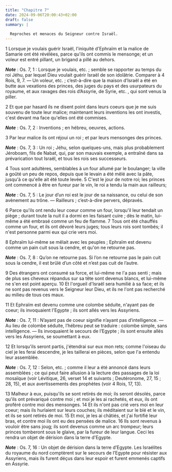 ```yaml
---
title: "Chapitre 7"
date: 2024-09-06T20:00:43+02:00
draft: false
summary: |
  
  Reproches et menaces du Seigneur contre Israël.
---
```



1 Lorsque je voulais guérir Israël, l'iniquité d'Ephraïm et la malice de Samarie ont été révélées, parce qu'ils ont commis le mensonge; et un voleur est entré pillant, un brigand a pillé au dehors.

***Note*** :  Os. 7, 1 : Lorsque je voulais, etc. ; semble se rapporter au temps du roi Jéhu, par lequel Dieu voulait guérir Israël de son idolâtrie. Comparer à 4 Rois, 9, 7. ― Un voleur, etc. ; c’est-à-dire que la maison d’Israël a été en butte aux vexations des princes, des juges du pays et des usurpateurs du royaume, et aux ravages des rois d’Assyrie, de Syrie, etc. , qui sont venus la piller.

2 Et que par hasard ils ne disent point dans leurs coeurs que je me suis souvenu de toute leur malice; maintenant leurs inventions les ont investis, c'est devant ma face qu'elles ont été commises.

***Note*** :  Os. 7, 2 : Inventions ; en hébreu, oeuvres, actions.


3 Par leur malice ils ont réjoui un roi ; et par leurs mensonges des princes.

***Note*** :  Os. 7, 3 : Un roi ; Jéhu, selon quelques-uns, mais plus probablement Jéroboam, fils de Nabat, qui, par son mauvais exemple, a entraîné dans sa prévarication tout Israël, et tous les rois ses successeurs.

4 Tous sont adultères, semblables à un four allumé par le boulanger; la ville a goûté un peu de repos, depuis que le levain a été mêlé avec la pâte, jusqu'à ce qu'elle ait été toute levée. 5 C'est le jour de notre roi; les princes ont commencé à être en fureur par le vin, le roi a tendu la main aux railleurs;

***Note*** :  Os. 7, 5 : Le jour d’un roi est le jour de sa naissance, ou celui de son avènement au trône. ― Railleurs ; c’est-à-dire pervers, dépravés.

6 Parce qu'ils ont rendu leur coeur comme un four, lorsqu'il leur tendait un piège ; durant toute la nuit il a dormi en les faisant cuire ; dès le matin, lui-même a été embrasé comme un feu de flamme. 7 Tous ont été chauffés comme un four, et ils ont dévoré leurs juges; tous leurs rois sont tombés; il n'est personne parmi eux qui crie vers moi.


8 Ephraïm lui-même se mêlait avec les peuples ; Ephraïm est devenu comme un pain cuit sous la cendre, et qu'on ne retourne pas.

***Note*** :  Os. 7, 8 : Qu’on ne retourne pas. Si l’on ne retourne pas le pain cuit sous la cendre, il est brûlé d’un côté et n’est pas cuit de l’autre.

9 Des étrangers ont consumé sa force, et lui-même ne l'a pas senti ; mais de plus ses cheveux répandus sur sa tête sont devenus blancs, et lui-même ne s'en est point aperçu. 10 Et l'orgueil d'Israël sera humilié à sa face; et ils ne sont pas revenus vers le Seigneur leur Dieu, et ils ne l'ont pas recherché au milieu de tous ces maux.


11 Et Ephraïm est devenu comme une colombe séduite, n'ayant pas de coeur; ils invoquaient l'Egypte ; ils sont allés vers les Assyriens.

***Note*** :  Os. 7, 11 : N’ayant pas de coeur signifie n’ayant pas d’intelligence. ― Au lieu de colombe séduite, l’hébreu peut se traduire : colombe simple, sans intelligence. ― Ils invoquaient le secours de l’Egypte ; ils sont ensuite allés vers les Assyriens, se soumettant à eux.

12 Et lorsqu'ils seront partis, j'étendrai sur eux mon rets; comme l'oiseau du ciel je les ferai descendre, je les taillerai en pièces, selon que l'a entendu leur assemblée.

***Note*** :  Os. 7, 12 : Selon, etc. ; comme il leur a été annoncé dans leurs assemblées ; ce qui peut faire allusion à la lecture des passages de la loi mosaïque (voir Lévitique, 26, verset 14 et suivants ; Deutéronome, 27, 15 ; 28, 15), et aux avertissements des prophètes (voir 4 Rois, 17, 13).


13 Malheur à eux, puisqu'ils se sont retirés de moi; ils seront désolés, parce qu'ils ont prévariqué contre moi ; et moi je les ai rachetés, et eux, ils ont proféré contre moi des mensonges. 14 Et ils n'ont pas crié vers moi en leur coeur; mais ils hurlaient sur leurs couches; ils méditaient sur le blé et le vin, et ils se sont retirés de moi. 15 Et moi, je les ai châtiés, et j'ai fortifié leur bras, et contre moi ils ont eu des pensées de malice. 16 Ils sont revenus à vouloir être sans joug; ils sont devenus comme un arc trompeur; leurs princes tomberont sous le glaive, par la fureur de leur langue. Ceci les rendra un objet de dérision dans la terre d'Egypte.

***Note*** :  Os. 7, 16 : Un objet de dérision dans la terre d’Egypte. Les Israélites du royaume du nord comptèrent sur le secours de l’Egypte pour résister aux Assyriens, mais ils furent déçus dans leur espoir et furent emmenés captifs en Assyrie.


